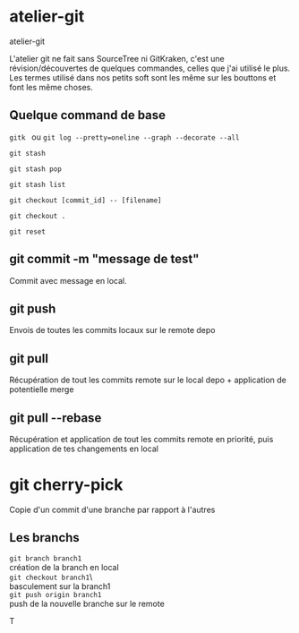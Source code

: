 # atelier-git
atelier-git 



L'atelier git ne fait sans SourceTree ni GitKraken, c'est une révision/découvertes de quelques commandes, celles que j'ai utilisé le plus.
Les termes utilisé dans nos petits soft sont les même sur les bouttons et font les même choses.

## Quelque command de base
```gitk ``` ou ```git log --pretty=oneline --graph --decorate --all```

```
git stash
```
```
git stash pop
```
```
git stash list
```
```
git checkout [commit_id] -- [filename]
```
```
git checkout .
```
```
git reset
```

## git commit -m "message de test"
Commit avec message en local.

## git push
Envois de toutes les commits locaux sur le remote depo

## git pull
Récupération de tout les commits remote sur le local depo + application de potentielle merge

## git pull --rebase
Récupération et application de tout les commits remote en priorité, puis application de tes changements en local

# git cherry-pick
Copie d'un commit d'une branche par rapport à l'autres

## Les branchs
```git branch branch1```\
création de la branch en local\
```git checkout branch1```\  
basculement sur la branch1\
```git push origin branch1```\
push de la nouvelle branche sur le remote


T
